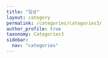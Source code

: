 ```yaml
---
title: "일상"
layout: category
permalink: /categories/categories3/
author_profile: true
taxonomy: Categories3
sidebar:
  nav: "categories"
---
```

